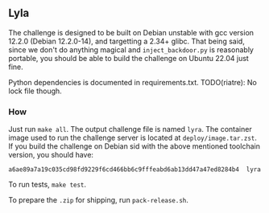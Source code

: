 ## Lyla

The challenge is designed to be built on Debian unstable with gcc version 12.2.0 (Debian 12.2.0-14), and targetting a 2.34+ glibc. That being said, since we don't do anything magical and `inject_backdoor.py` is reasonably portable, you should be able to build the challenge on Ubuntu 22.04 just fine.

Python dependencies is documented in requirements.txt. TODO(riatre): No lock file though.

### How

Just run `make all`. The output challenge file is named `lyra`. The container image used to run the challenge server is located at `deploy/image.tar.zst`. If you build the challenge on Debian sid with the above mentioned toolchain version, you should have:

```
a6ae89a7a19c035cd98fd9229f6cd466bb6c9fffeabd6ab13dd47a47ed8284b4  lyra
```

To run tests, `make test`.

To prepare the `.zip` for shipping, run `pack-release.sh`.
